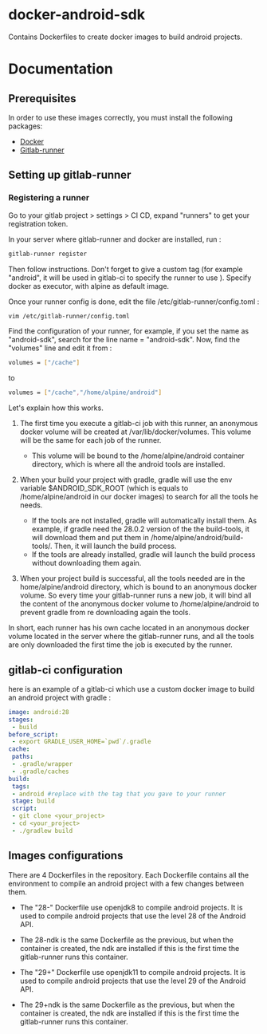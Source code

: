 # docker-android-sdk

Contains Dockerfiles to create docker images to build android projects.

# Documentation
## Prerequisites
In order to use these images correctly, you must install the following packages:
- [Docker](https://docs.docker.com/engine/install/ubuntu/)
- [Gitlab-runner](https://docs.gitlab.com/runner/install/linux-manually.html)

## Setting up gitlab-runner

### Registering a runner

Go to your gitlab project > settings > CI CD, expand "runners" to get your registration token.

In your server where gitlab-runner and docker are installed, run :
```bash
gitlab-runner register
```
Then follow instructions. Don't forget to give a custom tag (for example "android", it will be used in gitlab-ci to specify the runner to use ). Specify docker as executor, with alpine as default image.

Once your runner config is done, edit the file /etc/gitlab-runner/config.toml :
```bash
vim /etc/gitlab-runner/config.toml
```
Find the configuration of your runner, for example, if you set the name as "android-sdk", search for the line name = "android-sdk".
Now, find the "volumes" line and edit it from :
```bash
volumes = ["/cache"]
```
to
```bash
volumes = ["/cache","/home/alpine/android"]
```
Let's explain how this works.

1. The first time you execute a gitlab-ci job with this runner, an anonymous docker volume will be created at /var/lib/docker/volumes. This volume will be the same for each job of the runner.
    * This volume will be bound to the /home/alpine/android container directory, which is where all the android tools are installed.

2. When your build your project with gradle, gradle will use the env variable 
$ANDROID_SDK_ROOT (which is equals to /home/alpine/android in our docker images) to search for all the tools he needs. 
    * If the tools are not installed, gradle will automatically install them. As example, if gradle need the 28.0.2 version of the the build-tools, it will download them and put them in /home/alpine/android/build-tools/. Then, it will launch the build process.
    * If the tools are already installed, gradle will launch the build process without downloading them again. 

3. When your project build is successful, all the tools needed are in the home/alpine/android directory, which is bound to an anonymous docker volume. So every time your gitlab-runner runs a new job, it will bind all the content of the anonymous docker volume to /home/alpine/android to prevent gradle from re downloading again the tools.

In short, each runner has his own cache located in an anonymous docker volume located in the server where the gitlab-runner runs, and all the tools are only downloaded the first time the job is executed by the runner.

## gitlab-ci configuration

here is an example of a gitlab-ci which use a custom docker image to build an android project with gradle :
```yaml
image: android:28
stages:
 - build
before_script:
 - export GRADLE_USER_HOME=`pwd`/.gradle
cache:
 paths:
 - .gradle/wrapper
 - .gradle/caches
build:
 tags:
 - android #replace with the tag that you gave to your runner
 stage: build
 script:
 - git clone <your_project>
 - cd <your_project>
 - ./gradlew build
```
## Images configurations
There are 4 Dockerfiles in the repository. 
Each Dockerfile contains all the environment to compile an android project with a few  changes between them.
- The "28-" Dockerfile use openjdk8 to compile android projects. It is used to compile android projects that use the level 28 of the Android API.
- The 28-ndk is the same Dockerfile as the previous, but when the container is created, the ndk are installed if this is the first time the gitlab-runner runs this container.

- The "29+" Dockerfile use openjdk11 to compile android projects. It is used to compile android projects that use the level 29 of the Android API.
- The 29+ndk is the same Dockerfile as the previous, but when the container is created, the ndk are installed if this is the first time the gitlab-runner runs this container.

